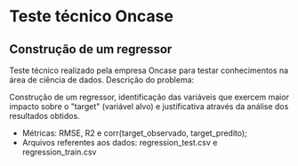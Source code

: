 # Teste técnico Oncase
## Construção de um regressor

Teste técnico realizado pela empresa Oncase para testar conhecimentos na área de ciência de dados. Descrição do problema:

Construção de um regressor, identificação das variáveis que exercem maior impacto sobre o "target" (variável alvo) e justificativa através da análise dos resultados obtidos.
- Métricas: RMSE, R2 e corr(target_observado, target_predito);
- Arquivos referentes aos dados: regression_test.csv e regression_train.csv